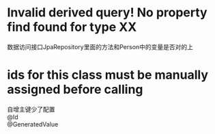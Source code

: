 # Invalid derived query! No property find found for type XX
数据访问接口JpaRepository里面的方法和Person中的变量是否对的上   

# ids for this class must be manually assigned before calling
自增主键少了配置    
@Id     
@GeneratedValue     

